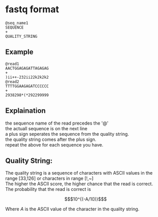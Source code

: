 # fastq format
```
@seq_name1
SEQUENCE
+
QUALITY_STRING
```
## Example
```
@read1
AACTGGAGAGATTAGAGAG
+
)ii++-232ii22k2k2k2
@read2
TTTTGGAAGAGATCCCCCC
+
2938298*(*292299999
```
## Explaination
the sequence name of the read precedes the '@'  
the actuall sequence is on the next line  
a plus sign seperates the sequence from the quality string.  
the quality string comes after the plus sign.  
repeat the above for each sequence you have.  
## Quality String:  
The quality string is a sequence of characters with ASCII values in the range \[33,126\] or characters in range \[!,~\]  
The higher the ASCII score, the higher chance that the read is correct.  
The probability that the read is correct is  
```math
$10^{(-A/10)}$
```
Where $A$ is the ASCII value of the character in the quality string.
